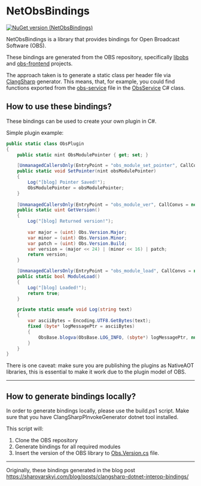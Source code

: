 # NetObsBindings

[![NuGet version (NetObsBindings)](https://img.shields.io/nuget/v/NetObsBindings.svg?style=flat-square)](https://www.nuget.org/packages/NetObsBindings/)

NetObsBindings is a library that provides bindings for Open Broadcast Software (OBS).

These bindings are generated from the OBS repository, specifically [libobs](https://github.com/obsproject/obs-studio/tree/master/libobs) and [obs-frontend](https://github.com/obsproject/obs-studio/tree/master/UI) projects.

The approach taken is to generate a static class per header file via [ClangSharp](https://github.com/dotnet/ClangSharp) generator.
This means, that, for example, you could find functions exported from the [obs-service](https://github.com/obsproject/obs-studio/blob/master/libobs/obs-service.h) file in the [ObsService](https://github.com/kostya9/NetObsBindings/blob/main/NetObsBindings/ObsInterop/ObsService.cs) C# class.

## How to use these bindings?

These bindings can be used to create your own plugin in C#.

Simple plugin example:

```c#
public static class ObsPlugin
{
    public static nint ObsModulePointer { get; set; }

    [UnmanagedCallersOnly(EntryPoint = "obs_module_set_pointer", CallConvs = new[] { typeof(System.Runtime.CompilerServices.CallConvCdecl) })]
    public static void SetPointer(nint obsModulePointer)
    {
        Log("[blog] Pointer Saved!");
        ObsModulePointer = obsModulePointer;
    }
    
    [UnmanagedCallersOnly(EntryPoint = "obs_module_ver", CallConvs = new[] { typeof(System.Runtime.CompilerServices.CallConvCdecl) })]
    public static uint GetVersion()
    {
        Log("[blog] Returned version!");
        
        var major = (uint) Obs.Version.Major;
        var minor = (uint) Obs.Version.Minor;
        var patch = (uint) Obs.Version.Build;
        var version = (major << 24) | (minor << 16) | patch;
        return version;
    }

    [UnmanagedCallersOnly(EntryPoint = "obs_module_load", CallConvs = new[] {typeof(System.Runtime.CompilerServices.CallConvCdecl)})]
    public static bool ModuleLoad()
    {
        Log("[blog] Loaded!");
        return true;
    }

    private static unsafe void Log(string text)
    {
        var asciiBytes = Encoding.UTF8.GetBytes(text);
        fixed (byte* logMessagePtr = asciiBytes)
        {
            ObsBase.blogva(ObsBase.LOG_INFO, (sbyte*) logMessagePtr, null);   
        }
    }
}
```

There is one caveat: make sure you are publishing the plugins as NativeAOT libraries, this is essential to make it work due to the plugin model of OBS.

---

## How to generate bindings locally?

In order to generate bindings locally, please use the build.ps1 script. Make sure that you have ClangSharpPInvokeGenerator dotnet tool installed.

This script will:
1. Clone the OBS repository
2. Generate bindings for all required modules
3. Insert the version of the OBS library to [Obs.Version.cs](https://github.com/kostya9/NetObsBindings/blob/main/NetObsBindings/Obs.Version.cs) file.

---

Originally, these bindings generated in the blog post https://sharovarskyi.com/blog/posts/clangsharp-dotnet-interop-bindings/